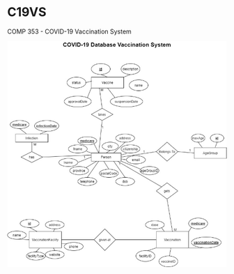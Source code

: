# C19VS
COMP 353 - COVID-19 Vaccination System

![ER Diagram](https://github.com/dominicmathieumorin/C19VS/blob/main/1.%20ER%20Diagram.jpg)
